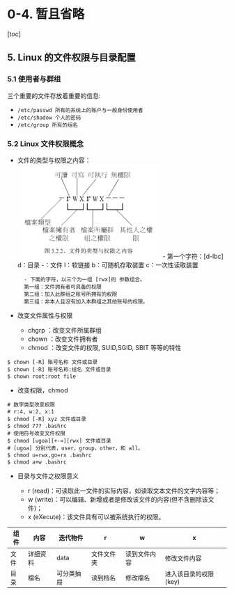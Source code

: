 # 0-4. 暂且省略

[toc]

## 5. Linux 的文件权限与目录配置

### 5.1 使用者与群组

三个重要的文件存放着重要的信息:

- `/etc/passwd 所有的系统上的账户与一般身份使用者`
- `/etc/shadow 个人的密码`
- `/etc/group 所有的组名`

### 5.2 Linux 文件权限概念

- 文件的类型与权限之内容：
  ![file_premission](/.attachments/file_premission.png) - 第一个字符：[d-lbc]
  d：目录 -：文件
  l：软链接
  b：可随机存取装置
  c：一次性读取装置

        - 下面的字符，以三个为一组 [rwx]的 参数组合。
        第一组：文件拥有者可具备的权限
        第二组：加入此群组之账号所拥有的权限
        第三组：非本人且没有加入本群组之其他账号的权限。

- 改变文件属性与权限
  - chgrp ：改变文件所属群组
  - chown ：改变文件拥有者
  - chmod ：改变文件的权限, SUID,SGID, SBIT 等等的特性

```shell
$ chown [-R] 账号名称 文件或目录
$ chown [-R] 账号名称:组名 文件或目录
$ chown root:root file
```

- 改变权限，chmod

```shell
# 数字类型改变权限
# r:4, w:2, x:1
$ chmod [-R] xyz 文件或目录
$ chmod 777 .bashrc
# 使用符号改变文件权限
$ chmod [ugoa][+-=][rwx] 文件或目录
# [ugoa] 分别代表，user，group，other，和 all。
$ chmod u=rwx,go=rx .bashrc
$ chmod a+w .bashrc
```

- 目录与文件之权限意义

  - r (read)：可读取此一文件的实际内容，如读取文本文件的文字内容等；
  - w (write)：可以编辑、新增或者是修改该文件的内容(但不含删除该文件)；
  - x (eXecute)：该文件具有可以被系统执行的权限。

| 组件 | 内容     | 迭代物件   | r          | w            | x                     |
| ---- | -------- | ---------- | ---------- | ------------ | --------------------- |
| 文件 | 详细资料 | data       | 文件文件夹 | 读到文件内容 | 修改文件内容          | 执行文件内容 |
| 目录 | 檔名     | 可分类抽屉 | 读到档名   | 修改檔名     | 进入该目录的权限(key) |
